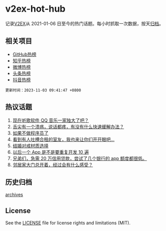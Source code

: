 # v2ex-hot-hub

 记录[V2EX](https://www.v2ex.com/)从 2021-01-06 日至今的热门话题。每小时抓取一次数据，按天[归档](archives)。
 
 ## 相关项目

- [GitHub热榜](https://github.com/snaildev/github-hot-hub)
- [知乎热榜](https://github.com/snaildev/zhihu-hot-hub)
- [微博热榜](https://github.com/snaildev/weibo-hot-hub)
- [头条热榜](https://github.com/snaildev/toutiao-hot-hub)
- [抖音热榜](https://github.com/snaildev/douyin-hot-hub)


 `更新时间：2023-11-03 09:41:47 +0800`

## 热议话题

1. [现在听歌软件 QQ 音乐一家独大了吧？](https://www.v2ex.com/t/987721)
1. [舌尖有一个溃疡，说话都疼，有没有什么快速缓解办法？](https://www.v2ex.com/t/987754)
1. [如果不做程序员了](https://www.v2ex.com/t/987785)
1. [看到有人吐槽合租的室友，我也来让你们开开眼吧...](https://www.v2ex.com/t/987867)
1. [结婚对戒材质选择](https://www.v2ex.com/t/987881)
1. [以后一个 App 是不是要重复开发 10 遍](https://www.v2ex.com/t/987761)
1. [兄弟们，急需 20 万信用贷款，尝试了几个银行的 app 额度都很低。](https://www.v2ex.com/t/988086)
1. [邻居家大门总开着，经过会有什么感受？](https://www.v2ex.com/t/987773)

## 历史归档

[archives](archives)

## License

See the [LICENSE](LICENSE) file for license rights and limitations (MIT).
